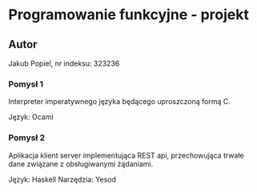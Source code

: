 # Programowanie funkcyjne - projekt
## Autor
Jakub Popiel, nr indeksu: 323236

### Pomysł 1
Interpreter imperatywnego języka będącego uproszczoną formą C.

Język: Ocaml


### Pomysł 2
Aplikacja klient server implementująca REST api, przechowująca trwałe dane związane z obsługiwanymi żądaniami.

Język: Haskell
Narzędzia: Yesod


